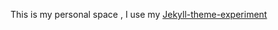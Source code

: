 This is my personal space , I use my [Jekyll-theme-experiment](https://github.com/anxhe/jekyll-theme-experiment)
